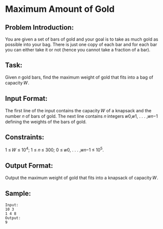 # Maximum Amount of Gold

## Problem Introduction:

You are given a set of bars of gold and your goal is to take as much gold as possible into
your bag. There is just one copy of each bar and for each bar you can either take it or not
(hence you cannot take a fraction of a bar).

## Task:

Given 𝑛 gold bars, find the maximum weight of gold that fits into a bag of capacity 𝑊.

## Input Format:

The first line of the input contains the capacity 𝑊 of a knapsack and the number 𝑛 of bars
of gold. The next line contains 𝑛 integers 𝑤0,𝑤1, . . . ,𝑤𝑛−1 defining the weights of the bars of gold.

## Constraints:

1 ≤ 𝑊 ≤ 10<sup>4</sup>; 1 ≤ 𝑛 ≤ 300; 0 ≤ 𝑤0, . . . ,𝑤𝑛−1 ≤ 10<sup>5</sup>.

## Output Format:

Output the maximum weight of gold that fits into a knapsack of capacity 𝑊.

## Sample:

```
Input:
10 3
1 4 8
Output:
9
```
